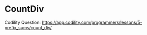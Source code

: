 # CountDiv
Codility Question: https://app.codility.com/programmers/lessons/5-prefix_sums/count_div/

